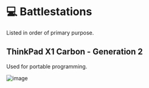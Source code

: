 # 💻 Battlestations

Listed in order of primary purpose.

## ThinkPad X1 Carbon - Generation 2

Used for portable programming.

![image](https://user-images.githubusercontent.com/11209477/173762984-c52bff95-366f-477b-8e1e-89d4f5a54164.png)
